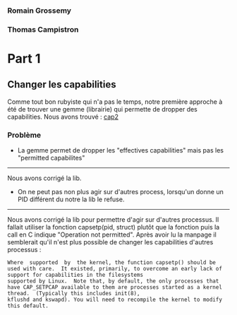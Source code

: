 ### Romain Grossemy
### Thomas Campistron

# Part 1

## Changer les capabilities

Comme tout bon rubyiste qui n'a pas le temps, notre première approche à été de trouver une gemme (librairie) qui permette de dropper des capabilities.
Nous avons trouvé : [cap2](https://github.com/lmars/cap2)

### Problème

* La gemme permet de dropper les "effectives capabilities" mais pas les "permitted capabilites"
------------
Nous avons corrigé la lib.

* On ne peut pas non plus agir sur d'autres process, lorsqu'un donne un PID différent du notre la lib le refuse.
------------
Nous avons corrigé la lib pour permettre d'agir sur d'autres processus.
Il fallait utiliser la fonction capsetp(pid, struct) plutôt que la fonction puis la call en C indique "Operation not permitted".
Après avoir lu la manpage il semblerait qu'il n'est plus possible de changer les capabilities d'autres processus :
```
Where  supported  by  the kernel, the function capsetp() should be used with care.  It existed, primarily, to overcome an early lack of support for capabilities in the filesystems
supported by Linux.  Note that, by default, the only processes that have CAP_SETPCAP available to them are processes started as a kernel thread.  (Typically this includes init(8),
kflushd and kswapd). You will need to recompile the kernel to modify this default.
```


